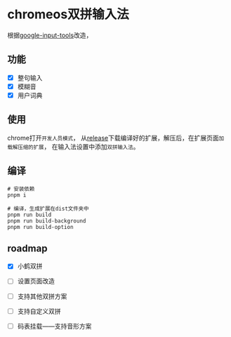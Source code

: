 # chromeos双拼输入法

根据[google-input-tools](https://github.com/google/google-input-tools/tree/master/chrome/os/ime)改造，

## 功能
- [x] 整句输入
- [x] 模糊音
- [x] 用户词典

## 使用
chrome打开`开发人员模式`，
从[release](https://github.com/zzl221000/shuangpin-chromeos/releases)下载编译好的扩展，解压后，在扩展页面`加载解压缩的扩展`，
在输入法设置中添加`双拼输入法`。
## 编译
```shell
# 安装依赖
pnpm i

# 编译，生成扩展在dist文件夹中
pnpm run build
pnpm run build-background
pnpm run build-option
```
## roadmap
- [x] 小鹤双拼
- [ ] 设置页面改造
- [ ] 支持其他双拼方案
- [ ] 支持自定义双拼
- [ ] 码表挂载——支持音形方案


